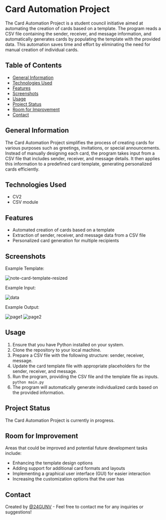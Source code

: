 # Card Automation Project

The Card Automation Project is a student council initiative aimed at automating the creation of cards based on a template. The program reads a CSV file containing the sender, receiver, and message information, and automatically generates cards by populating the template with the provided data. This automation saves time and effort by eliminating the need for manual creation of individual cards.

## Table of Contents

- [General Information](#general-information)
- [Technologies Used](#technologies-used)
- [Features](#features)
- [Screenshots](#screenshots)
- [Usage](#usage)
- [Project Status](#project-status)
- [Room for Improvement](#room-for-improvement)
- [Contact](#contact)

## General Information

The Card Automation Project simplifies the process of creating cards for various purposes such as greetings, invitations, or special announcements. Instead of manually designing each card, the program takes input from a CSV file that includes sender, receiver, and message details. It then applies this information to a predefined card template, generating personalized cards efficiently.

## Technologies Used

- CV2
- CSV module

## Features

- Automated creation of cards based on a template
- Extraction of sender, receiver, and message data from a CSV file
- Personalized card generation for multiple recipients

## Screenshots

Example Template:

![note-card-template-resized](https://github.com/24GUNV/stucoProj/assets/38719890/e443575c-06a6-4851-af29-2b5b614a9269)

Example Input:

![data](https://github.com/24GUNV/stucoProj/assets/38719890/4198fb13-b899-4e2d-b231-8ff0e9b619d4)

Example Output:

![page1](https://github.com/24GUNV/stucoProj/assets/38719890/ddf8d479-e617-46b8-88c9-b2387d108040)
![page2](https://github.com/24GUNV/stucoProj/assets/38719890/8dafcfab-0131-4b8a-88e2-7ef79c27fbc2)

## Usage

1. Ensure that you have Python installed on your system.
2. Clone the repository to your local machine.
3. Prepare a CSV file with the following structure: sender, receiver, message.
4. Update the card template file with appropriate placeholders for the sender, receiver, and message.
5. Run the program, providing the CSV file and the template file as inputs.
```python main.py```
6. The program will automatically generate individualized cards based on the provided information.

## Project Status

The Card Automation Project is currently in progress.

## Room for Improvement

Areas that could be improved and potential future development tasks include:

- Enhancing the template design options
- Adding support for additional card formats and layouts
- Implementing a graphical user interface (GUI) for easier interaction
- Increasing the customization options that the user has

## Contact

Created by [@24GUNV](https://github.com/24GUNV) - Feel free to contact me for any inquiries or suggestions!
